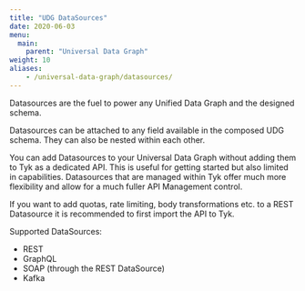 ```yaml
---
title: "UDG DataSources"
date: 2020-06-03
menu:
  main:
    parent: "Universal Data Graph"
weight: 10
aliases:
    - /universal-data-graph/datasources/
---
```


Datasources are the fuel to power any Unified Data Graph and the designed schema.

Datasources can be attached to any field available in the composed UDG schema. They can also be nested within each other.

You can add Datasources to your Universal Data Graph without adding them to Tyk as a dedicated API. This is useful for getting started but also limited in capabilities. Datasources that are managed within Tyk offer much more flexibility and allow for a much fuller API Management control.

If you want to add quotas, rate limiting, body transformations etc. to a REST Datasource it is recommended to first import the API to Tyk.

Supported DataSources:
- REST
- GraphQL
- SOAP (through the REST DataSource)
- Kafka